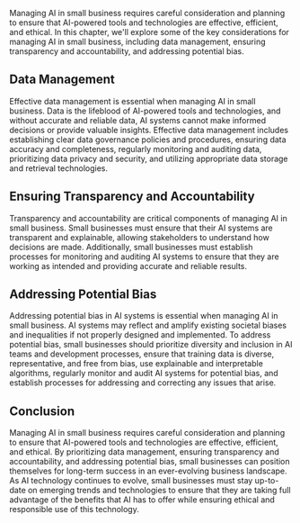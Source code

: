 

Managing AI in small business requires careful consideration and planning to ensure that AI-powered tools and technologies are effective, efficient, and ethical. In this chapter, we'll explore some of the key considerations for managing AI in small business, including data management, ensuring transparency and accountability, and addressing potential bias.

Data Management
---------------

Effective data management is essential when managing AI in small business. Data is the lifeblood of AI-powered tools and technologies, and without accurate and reliable data, AI systems cannot make informed decisions or provide valuable insights. Effective data management includes establishing clear data governance policies and procedures, ensuring data accuracy and completeness, regularly monitoring and auditing data, prioritizing data privacy and security, and utilizing appropriate data storage and retrieval technologies.

Ensuring Transparency and Accountability
----------------------------------------

Transparency and accountability are critical components of managing AI in small business. Small businesses must ensure that their AI systems are transparent and explainable, allowing stakeholders to understand how decisions are made. Additionally, small businesses must establish processes for monitoring and auditing AI systems to ensure that they are working as intended and providing accurate and reliable results.

Addressing Potential Bias
-------------------------

Addressing potential bias in AI systems is essential when managing AI in small business. AI systems may reflect and amplify existing societal biases and inequalities if not properly designed and implemented. To address potential bias, small businesses should prioritize diversity and inclusion in AI teams and development processes, ensure that training data is diverse, representative, and free from bias, use explainable and interpretable algorithms, regularly monitor and audit AI systems for potential bias, and establish processes for addressing and correcting any issues that arise.

Conclusion
----------

Managing AI in small business requires careful consideration and planning to ensure that AI-powered tools and technologies are effective, efficient, and ethical. By prioritizing data management, ensuring transparency and accountability, and addressing potential bias, small businesses can position themselves for long-term success in an ever-evolving business landscape. As AI technology continues to evolve, small businesses must stay up-to-date on emerging trends and technologies to ensure that they are taking full advantage of the benefits that AI has to offer while ensuring ethical and responsible use of this technology.
